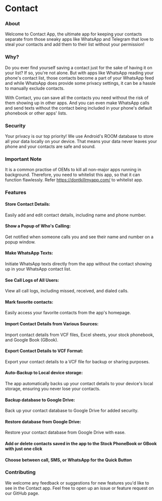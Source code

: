 # Contact

### About
Welcome to Contact App, the ultimate app for keeping your contacts separate from those sneaky apps like WhatsApp and Telegram that love to steal your contacts and add them to their list without your permission!

### Why?
Do you ever find yourself saving a contact just for the sake of having it on your list? If so, you're not alone. But with apps like WhatsApp reading your phone's contact list, those contacts become a part of your WhatsApp feed and while WhatsApp does provide some privacy settings, it can be a hassle to manually exclude contacts.

With Contact, you can save all the contacts you need without the risk of them showing up in other apps. And you can even make WhatsApp calls and send texts without the contact being included in your phone's default phonebook or other apps' lists.

### Security
Your privacy is our top priority! We use Android's ROOM database to store all your data locally on your device. That means your data never leaves your phone and your contacts are safe and sound.

### Important Note

It is a common practise of OEMs to kill all non-major apps running in background. Therefore, you need to whitelist this app, so that it can function flawlessly.
Refer https://dontkillmyapp.com/ to whitelist app.

### Features

#### Store Contact Details:
Easily add and edit contact details, including name and phone number.
#### Show a Popup of Who's Calling: 
Get notified when someone calls you and see their name and number on a popup window.
#### Make WhatsApp Texts: 
 Initiate WhatsApp texts directly from  the app without the contact showing up in your WhatsApp contact list.
#### See Call Logs of All Users: 
 View all call logs, including missed, received, and dialed calls.
#### Mark favorite contacts:
 Easily access your favorite contacts from the app's homepage.
#### Import Contact Details from Various Sources:
 Import contact details from VCF files, Excel sheets, your stock phonebook, and Google Book (GBook).
#### Export Contact Details to VCF Format:
Export your contact details to a VCF file for backup or sharing purposes.
#### Auto-Backup to Local device storage:
The app automatically backs up your contact details to your device's local storage, ensuring you never lose your contacts.
#### Backup database to Google Drive:
Back up your contact database to Google Drive for added security.
#### Restore database from Google Drive:
Restore your contact database from Google Drive with ease.
#### Add or delete contacts saved in the app to the Stock PhoneBook or GBook with just one click
#### Choose between call, SMS, or WhatsApp for the Quick Button

### Contributing
We welcome any feedback or suggestions for new features you'd like to see in the Contact app. Feel free to open up an issue or feature request on our GitHub page.
